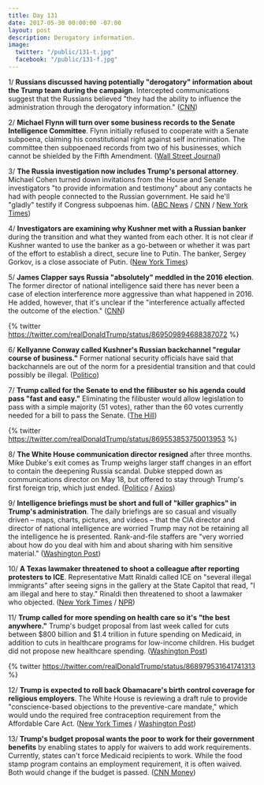 ```yaml
---
title: Day 131
date: 2017-05-30 00:00:00 -07:00
layout: post
description: Derogatory information.
image:
  twitter: "/public/131-t.jpg"
  facebook: "/public/131-f.jpg"
---
```


1/ **Russians discussed having potentially "derogatory" information about the Trump team during the campaign**. Intercepted communications suggest that the Russians believed "they had the ability to influence the administration through the derogatory information." ([CNN](http://www.cnn.com/2017/05/30/politics/russians-trump-campaign-information/index.html))

2/ **Michael Flynn will turn over some business records to the Senate Intelligence Committee**. Flynn initially refused to cooperate with a Senate subpoena, claiming his constitutional right against self incrimination. The committee then subpoenaed records from two of his businesses, which cannot be shielded by the Fifth Amendment. ([Wall Street Journal](https://www.wsj.com/articles/mike-flynn-to-turn-over-business-records-to-senate-intelligence-committee-1496181428))

3/ **The Russia investigation now includes Trump's personal attorney**. Michael Cohen turned down invitations from the House and Senate investigators "to provide information and testimony" about any contacts he had with people connected to the Russian government. He said he'll "gladly" testify if Congress subpoenas him. ([ABC News](http://abcnews.go.com/Politics/russia-investigation-expands-include-donald-trumps-personal-attorney/story?id=47646601) / [CNN](http://www.cnn.com/2017/05/30/politics/michael-cohen-wont-cooperate-with-congress/index.html) / [New York Times](https://www.nytimes.com/2017/05/30/us/politics/michael-cohen-russia-investigation.html))

4/ **Investigators are examining why Kushner met with a Russian banker** during the transition and what they wanted from each other. It is not clear if Kushner wanted to use the banker as a go-between or whether it was part of the effort to establish a direct, secure line to Putin. The banker, Sergey Gorkov, is a close associate of Putin. ([New York Times](https://www.nytimes.com/2017/05/29/us/politics/jared-kushner-russia-investigation.html))

5/ **James Clapper says Russia "absolutely" meddled in the 2016 election**. The former director of national intelligence said there has never been a case of election interference more aggressive than what happened in 2016. He added, however, that it's unclear if the "interference actually affected the outcome of the election." ([CNN](http://www.cnn.com/2017/05/30/politics/clapper-russia-election-meddling-cnntv/index.html))

{% twitter https://twitter.com/realDonaldTrump/status/869509894688387072 %}

6/ **Kellyanne Conway called Kushner's Russian backchannel "regular course of business."** Former national security officials have said that backchannels are out of the norm for a presidential transition and that could possibly be illegal. ([Politico](http://www.politico.com/story/2017/05/30/jared-kushner-russia-backchannels-238934))

7/ **Trump called for the Senate to end the filibuster so his agenda could pass "fast and easy."** Eliminating the filibuster would allow legislation to pass with a simple majority (51 votes), rather than the 60 votes currently needed for a bill to pass the Senate. ([The Hill](http://thehill.com/homenews/administration/335594-trump-calls-for-end-to-filibuster))

{% twitter https://twitter.com/realDonaldTrump/status/869553853750013953 %}

8/ **The White House communication director resigned** after three months. Mike Dubke's exit comes as Trump weighs larger staff changes in an effort to contain the deepening Russia scandal. Dubke stepped down as communications director on May 18, but offered to stay through Trump's first foreign trip, which just ended. ([Politico](http://www.politico.com/story/2017/05/30/mike-dubke-trumps-communications-director-has-resigned-238931) / [Axios](https://www.axios.com/scoop-trumps-comms-director-leaving-white-house-2426616450.html))

9/ **Intelligence briefings must be short and full of "killer graphics" in Trump's administration**. The daily briefings are so casual and visually driven – maps, charts, pictures, and videos – that the CIA director and director of national intelligence are worried Trump may not be retaining all the intelligence he is presented. Rank-and-file staffers are "very worried about how do you deal with him and about sharing with him sensitive material." ([Washington Post](https://www.washingtonpost.com/politics/how-president-trump-consumes--or-does-not-consume--top-secret-intelligence/2017/05/29/1caaca3e-39ae-11e7-a058-ddbb23c75d82_story.html))

10/ **A Texas lawmaker threatened to shoot a colleague after reporting protesters to ICE**. Representative Matt Rinaldi called ICE on "several illegal immigrants" after seeing signs in the gallery at the State Capitol that read, "I am illegal and here to stay." Rinaldi then threatened to shoot a lawmaker who objected. ([New York Times](https://www.nytimes.com/2017/05/29/us/texas-protests-sanctuary-cities.html) / [NPR](http://www.npr.org/sections/thetwo-way/2017/05/29/530623562/texas-lawmakers-trade-assault-allegations-after-one-calls-ice-on-protesters))

11/ **Trump called for more spending on health care so it's "the best anywhere."** Trump's budget proposal from last week called for cuts between $800 billion and $1.4 trillion in future spending on Medicaid, in addition to cuts in healthcare programs for low-income children. His budget did not propose new healthcare spending. ([Washington Post](https://www.washingtonpost.com/news/wonk/wp/2017/05/28/trumps-sunday-night-tweets-on-healthcare-and-taxes-contradict-what-the-white-house-said-just-last-week/))

{% twitter https://twitter.com/realDonaldTrump/status/868979531641741313 %}

12/ **Trump is expected to roll back Obamacare's birth control coverage for religious employers**. The White House is reviewing a draft rule to provide "conscience-based objections to the preventive-care mandate," which would undo the required free contraception requirement from the Affordable Care Act. ([New York Times](https://www.nytimes.com/2017/05/29/us/politics/birth-control-trump-obamacare-religion.html) / [Washington Post](https://www.washingtonpost.com/news/to-your-health/wp/2017/05/30/trump-administration-draft-rule-rolls-back-birth-control-coverage-for-religious-employers/))

13/ **Trump's budget proposal wants the poor to work for their government benefits** by enabling states to apply for waivers to add work requirements. Currently, states can't force Medicaid recipients to work. While the food stamp program contains an employment requirement, it is often waived. Both would change if the budget is passed. ([CNN Money](http://money.cnn.com/2017/05/30/news/economy/republicans-work-requirements-poor-benefits/index.html))
